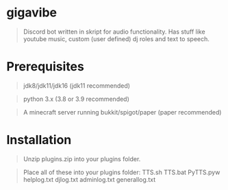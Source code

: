 # gigavibe
> Discord bot written in skript for audio functionality.
> Has stuff like youtube music, custom (user defined) dj roles and text to speech. 

# Prerequisites
> jdk8/jdk11/jdk16 
> (jdk11 recommended)

> python 3.x 
> (3.8 or 3.9 recommended)

> A minecraft server running bukkit/spigot/paper
> (paper recommended)

# Installation
> Unzip plugins.zip into your plugins folder.

> Place all of these into your plugins folder:
TTS.sh
TTS.bat
PyTTS.pyw
helplog.txt
djlog.txt
adminlog.txt
generallog.txt
